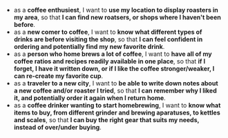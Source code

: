 * as a **coffee enthusiest**, I want to **use my location to display roasters in my area**, so that **I can find new roatsers, or shops where I haven't been before**.
* as a **new comer to coffee**, I want to **know what different types of drinks are before visiting the shop**, so that **I can feel confident in ordering and potentially find my new favorite drink**.
* as a **person who home brews a lot of coffee**, I want to **have all of my coffee ratios and recipes readily available in one place**, so that **if I forget, I have it written down, or if I like the coffee stronger/weaker, I can re-create my favorite cup**.
* as a **traveler to a new city**, I want to **be able to write down notes about a new coffee and/or roaster I tried**, so that **I can remember why I liked it, and potentially order it again when I return home**.
* as a **coffee drinker wanting to start homebrewing**, I want to **know what items to buy, from different grinder and brewing aparatuses, to kettles and scales**, so that **I can buy the right gear that suits my needs, instead of over/under buying**.
